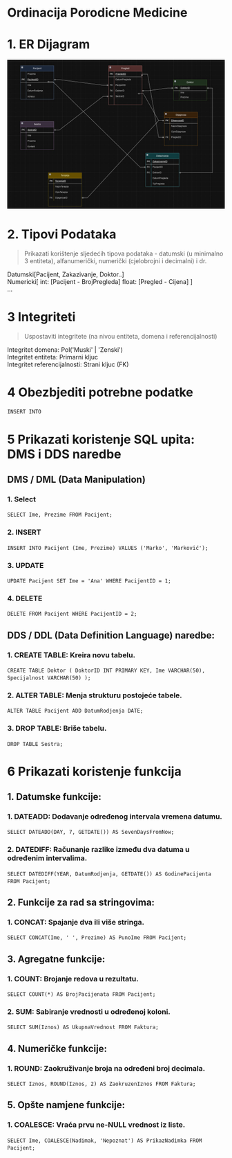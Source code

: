 # Ordinacija Porodicne Medicine

# 1. ER Dijagram
![AAAa](https://github.com/JovanJevtic/aa/blob/main/IMG.jpg)

# 2. Tipovi Podataka

> Prikazati korištenje sljedećih tipova podataka - datumski (u minimalno 3 entiteta), alfanumerički, numerički (cjelobrojni i decimalni) i dr.

Datumski[Pacijent, Zakazivanje, Doktor..]\
Numericki[
    int: [Pacijent - BrojPregleda]
    float: [Pregled - Cijena]
]\
...

# 3 Integriteti

> Uspostaviti integritete (na nivou entiteta, domena i referencijalnosti)

Integritet domena: Pol('Muski' | 'Zenski')\
Integritet entiteta: Primarni kljuc\
Integritet referencijalnosti: Strani kljuc (FK)

# 4 Obezbjediti potrebne podatke
`INSERT INTO`

# 5 Prikazati koristenje SQL upita: DMS i DDS naredbe

## DMS / DML (Data Manipulation) 

### 1. Select

`SELECT Ime, Prezime FROM Pacijent;`
### 2. INSERT

`INSERT INTO Pacijent (Ime, Prezime) VALUES ('Marko', 'Marković');`
### 3. UPDATE

`UPDATE Pacijent SET Ime = 'Ana' WHERE PacijentID = 1;`
### 4. DELETE
`DELETE FROM Pacijent WHERE PacijentID = 2;`

## DDS / DDL (Data Definition Language) naredbe:

### 1. CREATE TABLE: Kreira novu tabelu.
`
CREATE TABLE Doktor (
    DoktorID INT PRIMARY KEY,
    Ime VARCHAR(50),
    Specijalnost VARCHAR(50)
);
`

### 2. ALTER TABLE: Menja strukturu postojeće tabele.
`ALTER TABLE Pacijent ADD DatumRodjenja DATE;`

### 3. DROP TABLE: Briše tabelu.
`DROP TABLE Sestra;`

# 6 Prikazati koristenje funkcija

## 1. Datumske funkcije:

### 1. DATEADD: Dodavanje određenog intervala vremena datumu.
`SELECT DATEADD(DAY, 7, GETDATE()) AS SevenDaysFromNow;`

### 2. DATEDIFF: Računanje razlike između dva datuma u određenim intervalima.
`SELECT DATEDIFF(YEAR, DatumRodjenja, GETDATE()) AS GodinePacijenta FROM Pacijent;`

## 2. Funkcije za rad sa stringovima:

### 1. CONCAT: Spajanje dva ili više stringa.
`SELECT CONCAT(Ime, ' ', Prezime) AS PunoIme FROM Pacijent;`

## 3. Agregatne funkcije:

### 1. COUNT: Brojanje redova u rezultatu.
`SELECT COUNT(*) AS BrojPacijenata FROM Pacijent;`

### 2. SUM: Sabiranje vrednosti u određenoj koloni.
`SELECT SUM(Iznos) AS UkupnaVrednost FROM Faktura;`

## 4. Numeričke funkcije:

### 1. ROUND: Zaokruživanje broja na određeni broj decimala.
`SELECT Iznos, ROUND(Iznos, 2) AS ZaokruzenIznos FROM Faktura;`

## 5. Opšte namjene funkcije:

### 1. COALESCE: Vraća prvu ne-NULL vrednost iz liste.
`SELECT Ime, COALESCE(Nadimak, 'Nepoznat') AS PrikazNadimka FROM Pacijent;`